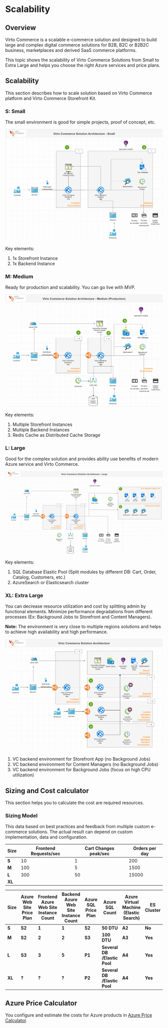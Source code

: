 # Scalability

## Overview

Virto Commerce is a scalable e-commerce solution and designed to build large and complex digital commerce solutions for B2B, B2C or B2B2C business, marketplaces and derived SaaS commerce platforms. 

This topic shows the scalability of Virto Commerce Solutions from Small to Extra Large and helps you choose the right Azure services and price plans.

## Scalability
This section describes how to scale solution based on Virto Commerce platform and Virto Commerce Storefront Kit.

### S: Small
The small environment is good for simple projects, proof of concept, etc.

![image](../media/scalability-small.png) 

Key elements:
1.	1x Storefront Instance
2.	1x Backend Instance

### M: Medium
Ready for production and scalability. You can go live with MVP.

![image](../media/scalability-medium.png) 

Key elements:
1.	Multiple Storefront Instances
2.	Multiple Backend Instances
3.	Redis Cache as Distributed Cache Storage

### L: Large

Good for the complex solution and provides ability use benefits of modern Azure service and Virto Commerce.

![image](../media/scalability-large.png) 

Key elements:
1.	SQL Database Elastic Pool (Split modules by different DB: Cart, Order, Catalog, Customers, etc.)
2.	AzureSearch or Elasticsearch cluster


### XL: Extra Large

You can decrease resource utilization and cost by splitting admin by functional elements. Minimize performance degradations from different processes (Ex: Background Jobs to Storefront and Content Managers). 

**Note:** The environment is very close to multiple regions solutions and helps to achieve high availability and high performance. 

![image](../media/scalability-xl.png) 

1.	VC backend environment for Storefront App (no Background Jobs)
2.	VC backend environment for Content Managers (no Background Jobs)
3.	VC backend environment for Background Jobs (focus on high CPU utilization)

## Sizing and Cost calculator

This section helps you to calculate the cost are required resources.

### Sizing Model

This data based on best practices and feedback from multiple custom e-commerce solutions. The actual result can depend on custom implementation, data and configuration.

|**Size**|**Frontend Requests/sec**|**Cart Changes peak/sec**|**Orders per day**|
| --- | --- | --- | --- |
|**S**|10|1|200|
|**M**|100|5|1500|
|**L**|300|50|15000|
|**XL**||||


|**Size**|**Azure Web Site Price Plan**|**Frontend Azure Web Site Instance Count**|**Backend Azure Web Site Instance Count**|**Azure SQL Price Plan**|**Azure SQL Count**|**Azure Virtual Machine (Elastic Search)**|**ES Cluster**|
| --- | --- | --- | --- | --- | --- | --- | --- |
|**S**|**S2**|**1**|**1**|**S2**|**50 DTU**|**A2**|**No**|
|**M**|**S2**|**2**|**2**|**S3**|**100 DTU**|**A3**|**Yes**|
|**L**|**S3**|**3**|**5**|**P1**|**Several DB /Elastic Pool**|**A4**|**Yes**|
|**XL**|**?**|**?**|**?**|**P2**|**Several DB /Elastic Pool**|**A4**|**Yes**|


## Azure Price Calculator

You configure and estimate the costs for Azure products in [Azure Price Calculator](https://azure.microsoft.com/en-us/pricing/calculator/).

